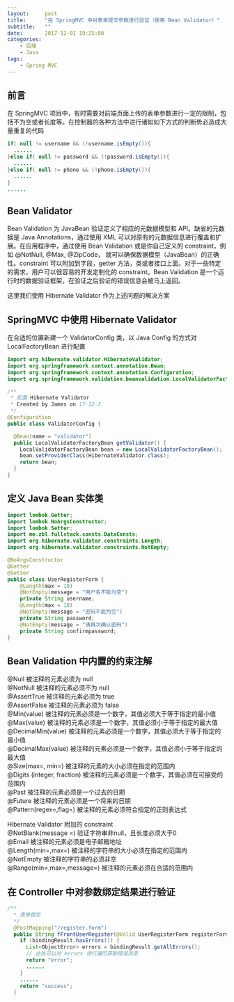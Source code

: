 ```yaml
---
layout:     post
title:      "在 SpringMVC 中对表单提交参数进行验证（使用 Bean Validator）"
subtitle:   ""
date:       2017-12-01 19:25:00
categories: 
    - 后端
    - Java
tags:
    - Spring MVC
---
```

## 前言
在 SpringMVC 项目中，有时需要对前端页面上传的表单参数进行一定的限制，包括不为空或者长度等。在控制器的各种方法中进行诸如如下方式的判断势必造成大量重复的代码
<!-- more -->
```java
if( null != username && (!username.isEmpty()){
  ......
}else if( null != password && (!password.isEmpty()){
  ......
}else if( null != phone && (!phone.isEmpty()){
  ......
}
......
```

## Bean Validator

Bean Validation 为 JavaBean 验证定义了相应的元数据模型和 API。缺省的元数据是 Java Annotations，通过使用 XML 可以对原有的元数据信息进行覆盖和扩展。在应用程序中，通过使用 Bean Validation 或是你自己定义的 constraint，例如 @NotNull, @Max, @ZipCode， 就可以确保数据模型（JavaBean）的正确性。constraint 可以附加到字段，getter 方法，类或者接口上面。对于一些特定的需求，用户可以很容易的开发定制化的 constraint。Bean Validation 是一个运行时的数据验证框架，在验证之后验证的错误信息会被马上返回。

这里我们使用 Hibernate Validator 作为上述问题的解决方案

## SpringMVC 中使用 Hibernate Validator

在合适的位置新建一个 ValidatorConfig 类，以 Java Config 的方式对 LocalFactoryBean 进行配置

```java
import org.hibernate.validator.HibernateValidator;
import org.springframework.context.annotation.Bean;
import org.springframework.context.annotation.Configuration;
import org.springframework.validation.beanvalidation.LocalValidatorFactoryBean;

/**
 * 配置 Hibernate Validator
 * Created by James on 17-12-2.
 */
@Configuration
public class ValidatorConfig {

  @Bean(name = "validator")
  public LocalValidatorFactoryBean getValidator() {
    LocalValidatorFactoryBean bean = new LocalValidatorFactoryBean();
    bean.setProviderClass(HibernateValidator.class);
    return bean;
  }
}
```

## 定义 Java Bean 实体类
```java
import lombok.Getter;
import lombok.NoArgsConstructor;
import lombok.Setter;
import me.zbl.fullstack.consts.DataConsts;
import org.hibernate.validator.constraints.Length;
import org.hibernate.validator.constraints.NotEmpty;

@NoArgsConstructor
@Getter
@Setter
public class UserRegisterForm {
    @Length(max = 10)
    @NotEmpty(message = "用户名不能为空")
    private String username;
    @Length(max = 10)
    @NotEmpty(message = "密码不能为空")
    private String password;
    @NotEmpty(message = "请再次确认密码")
    private String confirmpassword;
}
```

## Bean Validation 中内置的约束注解    

@Null   被注释的元素必须为 null    
@NotNull    被注释的元素必须不为 null    
@AssertTrue     被注释的元素必须为 true    
@AssertFalse    被注释的元素必须为 false    
@Min(value)     被注释的元素必须是一个数字，其值必须大于等于指定的最小值    
@Max(value)     被注释的元素必须是一个数字，其值必须小于等于指定的最大值    
@DecimalMin(value)  被注释的元素必须是一个数字，其值必须大于等于指定的最小值    
@DecimalMax(value)  被注释的元素必须是一个数字，其值必须小于等于指定的最大值    
@Size(max=, min=)   被注释的元素的大小必须在指定的范围内    
@Digits (integer, fraction)     被注释的元素必须是一个数字，其值必须在可接受的范围内    
@Past   被注释的元素必须是一个过去的日期    
@Future     被注释的元素必须是一个将来的日期    
@Pattern(regex=,flag=)  被注释的元素必须符合指定的正则表达式    

Hibernate Validator 附加的 constraint    
@NotBlank(message =)   验证字符串非null，且长度必须大于0    
@Email  被注释的元素必须是电子邮箱地址    
@Length(min=,max=)  被注释的字符串的大小必须在指定的范围内    
@NotEmpty   被注释的字符串的必须非空    
@Range(min=,max=,message=)  被注释的元素必须在合适的范围内

## 在 Controller 中对参数绑定结果进行验证

```java
/**
  * 表单提交
  */
  @PostMapping("/register.form")
  public String fFrontUserRegister(@Valid UserRegisterForm registerForm, BindingResult bindingResult) {
    if (bindingResult.hasErrors()) {
      List<ObjectError> errors = bindingResult.getAllErrors();
      // 此处可以对 errors 进行遍历获取错误消息
      return "error";
      ......
    }
    ......
    return "success";
  }
```

